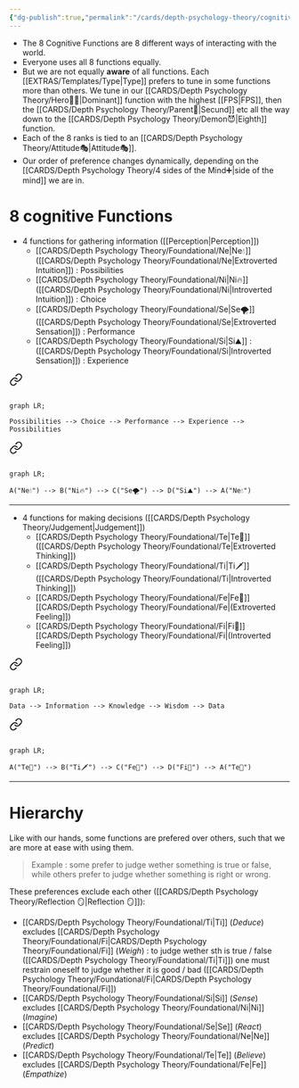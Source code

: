 ```yaml
---
{"dg-publish":true,"permalink":"/cards/depth-psychology-theory/cognitive-functions/","noteIcon":"1","created":"2022-12-27T19:17:15.571+01:00","updated":"2023-06-22T21:01:18.296+02:00"}
---
```


- The 8 Cognitive Functions are 8 different ways of interacting with the world. 
- Everyone uses all 8 functions equally. 
- But we are not equally **aware** of all functions. Each [[EXTRAS/Templates/Type\|Type]] prefers to tune in some functions more than others. We tune in our [[CARDS/Depth Psychology Theory/Hero🦸‍♂️\|Dominant]] function with the highest [[FPS\|FPS]], then the [[CARDS/Depth Psychology Theory/Parent🤨\|Secund]] etc all the way down to the [[CARDS/Depth Psychology Theory/Demon😈\|Eighth]] function. 
- Each of the 8 ranks is tied to an [[CARDS/Depth Psychology Theory/Attitude🎭\|Attitude🎭]].  
- Our order of preference changes dynamically, depending on the [[CARDS/Depth Psychology Theory/4 sides of the Mind➕\|side of the mind]] we are in. 

# 8 cognitive Functions 
- 4 functions for gathering information ([[Perception\|Perception]])
	- [[CARDS/Depth Psychology Theory/Foundational/Ne\|Ne💧]] ([[CARDS/Depth Psychology Theory/Foundational/Ne\|Extroverted Intuition]]) : Possibilities
	- [[CARDS/Depth Psychology Theory/Foundational/Ni\|Ni🔥]] ([[CARDS/Depth Psychology Theory/Foundational/Ni\|Introverted Intuition]]) : Choice
	- [[CARDS/Depth Psychology Theory/Foundational/Se\|Se🌪️]] ([[CARDS/Depth Psychology Theory/Foundational/Se\|Extroverted Sensation]]) : Performance 
	- [[CARDS/Depth Psychology Theory/Foundational/Si\|Si⛰️]] : ([[CARDS/Depth Psychology Theory/Foundational/Si\|Introverted Sensation]]) : Experience

<div class="transclusion internal-embed is-loaded"><a class="markdown-embed-link" href="/cards/depth-psychology-theory/wheel-of-perception/#bf4fe6" aria-label="Open link"><svg xmlns="http://www.w3.org/2000/svg" width="24" height="24" viewBox="0 0 24 24" fill="none" stroke="currentColor" stroke-width="2" stroke-linecap="round" stroke-linejoin="round" class="svg-icon lucide-link"><path d="M10 13a5 5 0 0 0 7.54.54l3-3a5 5 0 0 0-7.07-7.07l-1.72 1.71"></path><path d="M14 11a5 5 0 0 0-7.54-.54l-3 3a5 5 0 0 0 7.07 7.07l1.71-1.71"></path></svg></a><div class="markdown-embed">



```mermaid

graph LR; 

Possibilities --> Choice --> Performance --> Experience --> Possibilities

```

</div></div>


<div class="transclusion internal-embed is-loaded"><a class="markdown-embed-link" href="/cards/depth-psychology-theory/wheel-of-perception/#bdab20" aria-label="Open link"><svg xmlns="http://www.w3.org/2000/svg" width="24" height="24" viewBox="0 0 24 24" fill="none" stroke="currentColor" stroke-width="2" stroke-linecap="round" stroke-linejoin="round" class="svg-icon lucide-link"><path d="M10 13a5 5 0 0 0 7.54.54l3-3a5 5 0 0 0-7.07-7.07l-1.72 1.71"></path><path d="M14 11a5 5 0 0 0-7.54-.54l-3 3a5 5 0 0 0 7.07 7.07l1.71-1.71"></path></svg></a><div class="markdown-embed">



```mermaid

graph LR; 

A("Ne💧") --> B("Ni🔥") --> C("Se🌪️") --> D("Si⛰️") --> A("Ne💧")

```

</div></div>
 

---
- 4 functions for making decisions ([[CARDS/Depth Psychology Theory/Judgement\|Judgement]])
	- [[CARDS/Depth Psychology Theory/Foundational/Te\|Te🏹]] ([[CARDS/Depth Psychology Theory/Foundational/Te\|Extroverted Thinking]]) 
	- [[CARDS/Depth Psychology Theory/Foundational/Ti\|Ti🗡️]] ([[CARDS/Depth Psychology Theory/Foundational/Ti\|Introverted Thinking]]) 
	- [[CARDS/Depth Psychology Theory/Foundational/Fe\|Fe💉]] [[CARDS/Depth Psychology Theory/Foundational/Fe\|(Extroverted Feeling]])
	- [[CARDS/Depth Psychology Theory/Foundational/Fi\|Fi🧭]] [[CARDS/Depth Psychology Theory/Foundational/Fi\|(Introverted Feeling]])

<div class="transclusion internal-embed is-loaded"><a class="markdown-embed-link" href="/cards/depth-psychology-theory/wheel-of-judgement/#e501ef" aria-label="Open link"><svg xmlns="http://www.w3.org/2000/svg" width="24" height="24" viewBox="0 0 24 24" fill="none" stroke="currentColor" stroke-width="2" stroke-linecap="round" stroke-linejoin="round" class="svg-icon lucide-link"><path d="M10 13a5 5 0 0 0 7.54.54l3-3a5 5 0 0 0-7.07-7.07l-1.72 1.71"></path><path d="M14 11a5 5 0 0 0-7.54-.54l-3 3a5 5 0 0 0 7.07 7.07l1.71-1.71"></path></svg></a><div class="markdown-embed">



```mermaid

graph LR; 

Data --> Information --> Knowledge --> Wisdom --> Data 

```

</div></div>


<div class="transclusion internal-embed is-loaded"><a class="markdown-embed-link" href="/cards/depth-psychology-theory/wheel-of-judgement/#b929e0" aria-label="Open link"><svg xmlns="http://www.w3.org/2000/svg" width="24" height="24" viewBox="0 0 24 24" fill="none" stroke="currentColor" stroke-width="2" stroke-linecap="round" stroke-linejoin="round" class="svg-icon lucide-link"><path d="M10 13a5 5 0 0 0 7.54.54l3-3a5 5 0 0 0-7.07-7.07l-1.72 1.71"></path><path d="M14 11a5 5 0 0 0-7.54-.54l-3 3a5 5 0 0 0 7.07 7.07l1.71-1.71"></path></svg></a><div class="markdown-embed">



```mermaid

graph LR; 

A("Te🏹") --> B("Ti🗡️") --> C("Fe💉") --> D("Fi🧭") --> A("Te🏹") 

```

</div></div>


---
# Hierarchy 
Like with our hands, some functions are prefered over others, such that we are more at ease with using them.  
> Example : some prefer to judge wether something is true or false, while others prefer to judge whether something is right or wrong. 

These preferences exclude each other ([[CARDS/Depth Psychology Theory/Reflection 🪞\|Reflection 🪞]]): 
- [[CARDS/Depth Psychology Theory/Foundational/Ti\|Ti]] (*Deduce*) excludes [[CARDS/Depth Psychology Theory/Foundational/Fi\|CARDS/Depth Psychology Theory/Foundational/Fi]] (*Weigh*) : to judge wether sth is true / false ([[CARDS/Depth Psychology Theory/Foundational/Ti\|Ti]]) one must restrain oneself to judge whether it is good / bad ([[CARDS/Depth Psychology Theory/Foundational/Fi\|CARDS/Depth Psychology Theory/Foundational/Fi]])
- [[CARDS/Depth Psychology Theory/Foundational/Si\|Si]] (*Sense*) excludes [[CARDS/Depth Psychology Theory/Foundational/Ni\|Ni]] (*Imagine*) 
- [[CARDS/Depth Psychology Theory/Foundational/Se\|Se]] (*React*) excludes [[CARDS/Depth Psychology Theory/Foundational/Ne\|Ne]] (*Predict*)
- [[CARDS/Depth Psychology Theory/Foundational/Te\|Te]] (*Believe*) excludes [[CARDS/Depth Psychology Theory/Foundational/Fe\|Fe]] (*Empathize*) 
